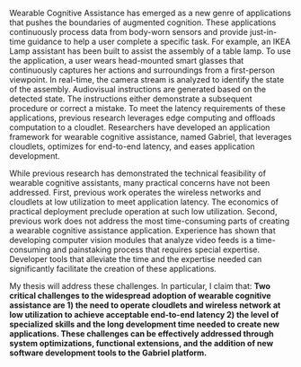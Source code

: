 Wearable Cognitive Assistance has emerged as a new genre of applications that pushes the boundaries of augmented cognition. These applications continuously process data from body-worn sensors and provide just-in-time guidance to help a user complete a specific task. For example, an IKEA Lamp assistant has been built to assist the assembly of a table lamp. To use the application, a user wears head-mounted smart glasses that continuously captures her actions and surroundings from a first-person viewpoint. In real-time, the camera stream is analyzed to identify the state of the assembly. Audiovisual instructions are generated based on the detected state. The instructions either demonstrate a subsequent procedure or correct a mistake. To meet the latency requirements of these applications, previous research leverages edge computing and offloads computation to a cloudlet. Researchers have developed an application framework for wearable cognitive assistance, named Gabriel, that leverages cloudlets, optimizes for end-to-end latency, and eases application development. 

While previous research has demonstrated the technical feasibility of wearable cognitive assistants, many practical concerns have not been addressed. First, previous work operates the wireless networks and cloudlets at low utilization to meet application latency. The economics of practical deployment preclude operation at such low utilization. Second, previous work does not address the most time-consuming parts of creating a wearable cognitive assistance application. Experience has shown that developing computer vision modules that analyze video feeds is a time-consuming and painstaking process that requires special expertise. Developer tools that alleviate the time and the expertise needed can significantly facilitate the creation of these applications.

My thesis will address these challenges. In particular, I claim that:
**Two critical challenges to the widespread adoption of wearable cognitive assistance are 1) the need to operate cloudlets and wireless network at low utilization to achieve acceptable end-to-end latency 2) the level of specialized skills and the long development time needed to create new applications. These challenges can be effectively addressed through system optimizations, functional extensions, and the addition of new software development tools to the Gabriel platform.**